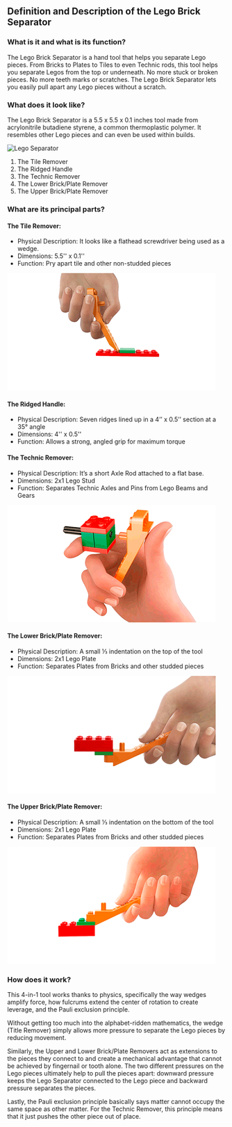 ## Definition and Description of the Lego Brick Separator

### What is it and what is its function?

The Lego Brick Separator is a hand tool that helps you separate Lego pieces. From Bricks to Plates to Tiles 
to even Technic rods, this tool helps you separate Legos from the top or underneath. No more stuck or broken 
pieces. No more teeth marks or scratches. The Lego Brick Separator lets you easily pull apart any Lego pieces 
without a scratch. 

### What does it look like?

The Lego Brick Separator is a 5.5 x 5.5 x 0.1 inches tool made from acrylonitrile butadiene styrene, a common 
thermoplastic polymer. It resembles other Lego pieces and can even be used within builds.

![Lego Separator](http://oi63.tinypic.com/2nbzfxe.jpg)

1. The Tile Remover
1. The Ridged Handle
1. The Technic Remover
1. The Lower Brick/Plate Remover
1. The Upper Brick/Plate Remover

### What are its principal parts?

#### The Tile Remover:

* Physical Description: It looks like a flathead screwdriver being used as a wedge.
* Dimensions: 5.5'' x 0.1''
* Function: Pry apart tile and other non-studded pieces

![Tile Remover](/pictures/gif_01.gif)

#### The Ridged Handle:

* Physical Description: Seven ridges lined up in a 4’’ x 0.5’’ section at a 35° angle
* Dimensions: 4'' x 0.5''
* Function: Allows a strong, angled grip for maximum torque

#### The Technic Remover:

* Physical Description: It’s a short Axle Rod attached to a flat base.
* Dimensions: 2x1 Lego Stud
* Function: Separates Technic Axles and Pins from Lego Beams and Gears 

![Technic Remover](/pictures/gif_02.gif)

#### The Lower Brick/Plate Remover:

* Physical Description: A small ⅓ indentation on the top of the tool
* Dimensions: 2x1 Lego Plate
* Function: Separates Plates from Bricks and other studded pieces 

![Lower Remover](/pictures/gif_03.gif)

#### The Upper Brick/Plate Remover:

* Physical Description: A small ⅓ indentation on the bottom of the tool
* Dimensions: 2x1 Lego Plate
* Function: Separates Plates from Bricks and other studded pieces

![Upper Remover](/pictures/gif_04.gif)

### How does it work?

This 4-in-1 tool works thanks to physics, specifically the way wedges amplify force, 
how fulcrums extend the center of rotation to create leverage, and the Pauli 
exclusion principle. 

Without getting too much into the alphabet-ridden mathematics, the wedge (Title Remover) 
simply allows more pressure to separate the Lego pieces by reducing movement.

Similarly, the Upper and Lower Brick/Plate Removers act as extensions to the pieces they connect 
to and create a mechanical advantage that cannot be achieved by fingernail or tooth alone. The 
two different pressures on the Lego pieces ultimately help to pull the pieces apart: downward 
pressure keeps the Lego Separator connected to the Lego piece and backward pressure separates 
the pieces. 

Lastly, the Pauli exclusion principle basically says matter cannot occupy the same space as other
matter. For the Technic Remover, this principle means that it just pushes the other piece out of 
place.  
